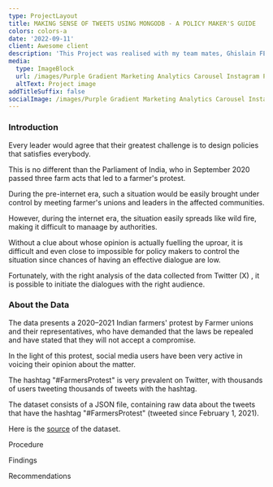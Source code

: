 ```yaml
---
type: ProjectLayout
title: MAKING SENSE OF TWEETS USING MONGODB - A POLICY MAKER'S GUIDE
colors: colors-a
date: '2022-09-11'
client: Awesome client
description: 'This Project was realised with my team mates, Ghislain FEPESSI AND EVELINE SOH'
media:
  type: ImageBlock
  url: /images/Purple Gradient Marketing Analytics Carousel Instagram Post (2).png
  altText: Project image
addTitleSuffix: false
socialImage: /images/Purple Gradient Marketing Analytics Carousel Instagram Post (2).png
---
```

### Introduction

Every leader would agree that their greatest challenge is to design policies that satisfies everybody. 

This is no different than the Parliament of India, who in September 2020 passed three farm acts that led to a farmer's protest. 

During the pre-internet era, such a situation would be easily brought under control by meeting farmer's unions and leaders in the affected communities.

However, during the internet era, the situation easily spreads like wild fire, making it difficult to manaage by authorities. 

Without a clue about whose opinion is actually fuelling the uproar, it is difficult and even close to impossible for policy makers to control the situation since chances of having an effective dialogue are low.

Fortunately, with the right analysis of the data collected from Twitter (X) , it is possible to initiate the dialogues with the right audience.



### About the Data

The data presents a 2020–2021 Indian farmers' protest by Farmer unions and their representatives, who  have demanded that the laws be repealed and have stated that they will not accept a compromise. 

In the light of this protest, social media users have been very active in voicing their opinion about the matter. 

The hashtag "#FarmersProtest" is very prevalent on Twitter, with thousands of users tweeting thousands of tweets with the hashtag.

The dataset consists of a JSON file, containing raw data about the tweets that have the hashtag "#FarmersProtest" (tweeted since February 1, 2021). 

Here is the [source](https://www.kaggle.com/datasets/prathamsharma123/farmers-protest-tweets-dataset-raw-json) of the dataset.



Procedure

Findings

Recommendations
